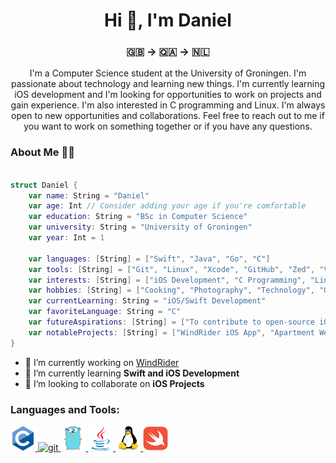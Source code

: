 <h1 align="center">Hi 👋, I'm Daniel</h1>



<h3 align="center">🇬🇧 -> 🇶🇦 -> 🇳🇱</h3>

<p align="center">I'm a Computer Science student at the University of Groningen. I'm passionate about technology and learning new things. I'm currently learning iOS development and I'm looking for opportunities to work on projects and gain experience. I'm also interested in C programming and Linux. I'm always open to new opportunities and collaborations. Feel free to reach out to me if you want to work on something together or if you have any questions. </p>

<H3> About Me 🧑‍💻 </H3>

```swift

struct Daniel {
    var name: String = "Daniel"
    var age: Int // Consider adding your age if you're comfortable
    var education: String = "BSc in Computer Science"
    var university: String = "University of Groningen"
    var year: Int = 1

    var languages: [String] = ["Swift", "Java", "Go", "C"]
    var tools: [String] = ["Git", "Linux", "Xcode", "GitHub", "Zed", "Vim"]
    var interests: [String] = ["iOS Development", "C Programming", "Linux", "Golang", "Web Scraping", "CLI Tools"]
    var hobbies: [String] = ["Cooking", "Photography", "Technology", "Gaming", "Baking", "Street Photography", "Portraits"]
    var currentLearning: String = "iOS/Swift Development"
    var favoriteLanguage: String = "C"
    var futureAspirations: [String] = ["To contribute to open-source iOS projects", "To master full-stack development"]
    var notableProjects: [String] = ["WindRider iOS App", "Apartment Web Scraper in Go", "Themis-CLI Application"]
}
```

- 🔭 I’m currently working on [WindRider](https://github.com/Daiigr/windrider-ios.git)
- 🌱 I’m currently learning **Swift and iOS Development**
- 👯 I’m looking to collaborate on **iOS Projects**






<h3 align="left">Languages and Tools:</h3>
<p align="left"> <a href="https://www.cprogramming.com/" target="_blank" rel="noreferrer"> <img src="https://raw.githubusercontent.com/devicons/devicon/master/icons/c/c-original.svg" alt="c" width="40" height="40"/> </a> <a href="https://git-scm.com/" target="_blank" rel="noreferrer"> <img src="https://www.vectorlogo.zone/logos/git-scm/git-scm-icon.svg" alt="git" width="40" height="40"/> </a> <a href="https://golang.org" target="_blank" rel="noreferrer"> <img src="https://raw.githubusercontent.com/devicons/devicon/master/icons/go/go-original.svg" alt="go" width="40" height="40"/> </a> <a href="https://www.java.com" target="_blank" rel="noreferrer"> <img src="https://raw.githubusercontent.com/devicons/devicon/master/icons/java/java-original.svg" alt="java" width="40" height="40"/> </a> <a href="https://www.linux.org/" target="_blank" rel="noreferrer"> <img src="https://raw.githubusercontent.com/devicons/devicon/master/icons/linux/linux-original.svg" alt="linux" width="40" height="40"/> </a> <a href="https://developer.apple.com/swift/" target="_blank" rel="noreferrer"> <img src="https://raw.githubusercontent.com/devicons/devicon/master/icons/swift/swift-original.svg" alt="swift" width="40" height="40"/> </a> </p>




